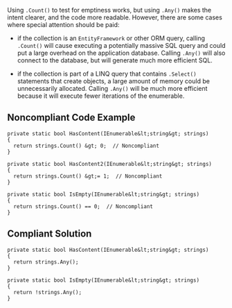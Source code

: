 
Using `.Count()` to test for emptiness works, but using `.Any()` makes the intent clearer, and the code more readable. However, there are some cases where special attention should be paid:

- if the collection is an `EntityFramework` or other ORM query, calling `.Count()` will cause executing a potentially massive SQL query and could put a large overhead on the application database. Calling `.Any()` will also connect to the database, but will generate much more efficient SQL.

- if the collection is part of a LINQ query that contains `.Select()` statements that create objects, a large amount of memory could be unnecessarily allocated. Calling `.Any()` will be much more efficient because it will execute fewer iterations of the enumerable.

## Noncompliant Code Example


    private static bool HasContent(IEnumerable&lt;string&gt; strings)
    {
      return strings.Count() &gt; 0;  // Noncompliant
    }
    
    private static bool HasContent2(IEnumerable&lt;string&gt; strings)
    {
      return strings.Count() &gt;= 1;  // Noncompliant
    }
    
    private static bool IsEmpty(IEnumerable&lt;string&gt; strings)
    {
      return strings.Count() == 0;  // Noncompliant
    }


## Compliant Solution


    private static bool HasContent(IEnumerable&lt;string&gt; strings)
    {
      return strings.Any();
    }
    
    private static bool IsEmpty(IEnumerable&lt;string&gt; strings)
    {
      return !strings.Any();
    }

